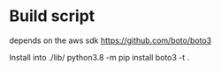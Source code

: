 # Build script
depends on the aws sdk https://github.com/boto/boto3

Install into ./lib/
python3.8 -m pip install boto3 -t .
